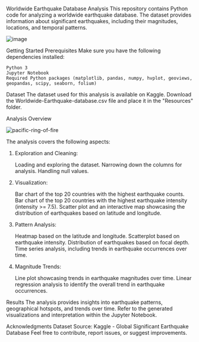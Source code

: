 Worldwide Earthquake Database Analysis
This repository contains Python code for analyzing a worldwide earthquake database. The dataset provides information about significant earthquakes, including their magnitudes, locations, and temporal patterns.

![image](https://github.com/Ngot97/Project-1/assets/150645979/35eb3f19-c4c7-4d21-bf8b-eee9a6813975)

Getting Started
Prerequisites
Make sure you have the following dependencies installed:

	Python 3
	Jupyter Notebook
	Required Python packages (matplotlib, pandas, numpy, hvplot, geoviews, geopandas, scipy, seaborn, folium)

Dataset
The dataset used for this analysis is available on Kaggle. 
Download the Worldwide-Earthquake-database.csv file and place it in the "Resources" folder.

Analysis Overview

![pacific-ring-of-fire](https://github.com/Ngot97/Project-1/assets/150645979/814b6be3-06ce-482b-964b-d166ccdd2c1e)

The analysis covers the following aspects:
1. Exploration and Cleaning:
   
	Loading and exploring the dataset.
	Narrowing down the columns for analysis.
	Handling null values.

2. Visualization:
   
	Bar chart of the top 20 countries with the highest earthquake counts.
	Bar chart of the top 20 countries with the highest earthquake intensity (intensity >= 7.5).
	Scatter plot and an interactive map showcasing the distribution of earthquakes based on latitude and longitude.

3. Pattern Analysis:
	
	Heatmap based on the latitude and longitude.
	Scatterplot based on earthquake intensity.
	Distribution of earthquakes based on focal depth.
	Time series analysis, including trends in earthquake occurrences over time.

4. Magnitude Trends:
	
 	Line plot showcasing trends in earthquake magnitudes over time.
	Linear regression analysis to identify the overall trend in earthquake occurrences.

Results
The analysis provides insights into earthquake patterns, geographical hotspots, and trends over time. Refer to the generated visualizations and interpretation within the Jupyter Notebook.


Acknowledgments
Dataset Source: Kaggle - Global Significant Earthquake Database
Feel free to contribute, report issues, or suggest improvements.
